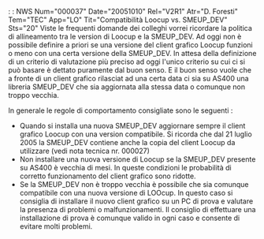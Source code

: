  :  : NWS Num="000037" Date="20051010" Rel="V2R1" Atr="D. Foresti" Tem="TEC" App="LO" Tit="Compatibilità Loocup vs. SMEUP_DEV" Sts="20"
 Viste le frequenti domande dei colleghi vorrei ricordare la politica di allineamento tra le version
 di Loocup e la SMEUP_DEV. Ad oggi non è possibile definire a priori se una versione del client  grafico Loocup funzioni o meno con una certa versione della SMEUP_DEV. In attesa della definizione
 di un criterio di valutazione più preciso ad oggi l'unico criterio su cui ci si può basare è  dettato puramente dal buon senso. E il buon senso vuole che a fronte di un client grafico rilasciat
 ad una certa data ci sia su AS400 una libreria SMEUP_DEV che sia aggiornata alla stessa data o  comunque non troppo vecchia.

 In generale le regole di comportamento consigliate sono le seguenti : 
 - Quando si installa una nuova SMEUP_DEV aggiornare sempre il client grafico Loocup con una version
 compatibile. Si ricorda che dal 21 luglio 2005 la SMEUP_DEV contiene anche la copia del client  Loocup da utilizzare (vedi nota tecnica nr. 000027)
 - Non installare una nuova versione di Loocup se la SMEUP_DEV presente su AS400 è vecchia di mesi.
 In queste condizioni le probabilità di corretto funzionamento del client grafico sono ridotte.
- Se la SMEUP_DEV non è troppo vecchia è possibile che sia comunque compatibile con una nuova
versione di LOOcup. In questo caso si consiglia di installare il nuovo client grafico su un PC di prova e valutare la presenza di problemi o malfunzionamenti. Il consiglio di effettuare una installazione di prova è comunque valido in ogni caso e consente di evitare molti problemi.
